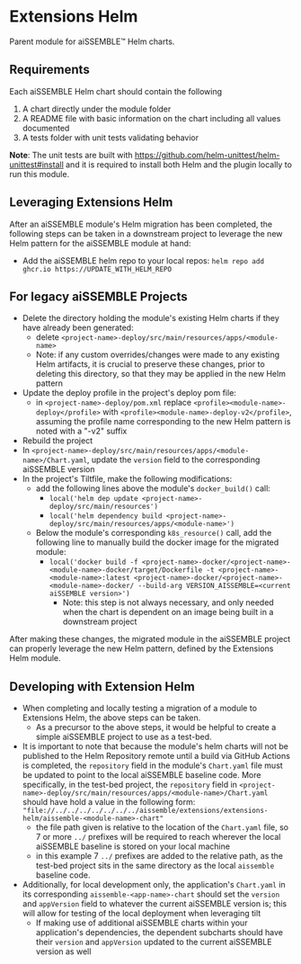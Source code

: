 # Extensions Helm
Parent module for aiSSEMBLE&trade; Helm charts. 

## Requirements
Each aiSSEMBLE Helm chart should contain the following
1. A chart directly under the module folder 
2. A README file with basic information on the chart including all values documented
3. A tests folder with unit tests validating behavior

**Note**: The unit tests are built with https://github.com/helm-unittest/helm-unittest#install and it is required to 
install both Helm and the plugin locally to run this module.

## Leveraging Extensions Helm
After an aiSSEMBLE module's Helm migration has been completed, the following steps can be taken in a downstream project 
to leverage the new Helm pattern for the aiSSEMBLE module at hand:
* Add the aiSSEMBLE helm repo to your local repos: `helm repo add ghcr.io https://UPDATE_WITH_HELM_REPO`

## For legacy aiSSEMBLE Projects
* Delete the directory holding the module's existing Helm charts if they have already been generated:
  * delete `<project-name>-deploy/src/main/resources/apps/<module-name>`
  * Note: if any custom overrides/changes were made to any existing Helm artifacts, it is crucial to preserve these 
    changes, prior to deleting this directory, so that they may be applied in the new Helm pattern
* Update the deploy profile in the project's deploy pom file:
  * in `<project-name>-deploy/pom.xml` replace `<profile><module-name>-deploy</profile>` with 
    `<profile><module-name>-deploy-v2</profile>`, assuming the profile name corresponding to the new Helm pattern is 
    noted with a "-v2" suffix
* Rebuild the project
* In `<project-name>-deploy/src/main/resources/apps/<module-name>/Chart.yaml`, update the `version` field to the 
  corresponding aiSSEMBLE version
* In the project's Tiltfile, make the following modifications:
  * add the following lines above the module's `docker_build()` call:
    * `local('helm dep update <project-name>-deploy/src/main/resources')`
    * `local('helm dependency build <project-name>-deploy/src/main/resources/apps/<module-name>') `
  * Below the module's corresponding `k8s_resource()` call, add the following line to manually build the docker image 
    for the migrated module:
    * `local('docker build -f <project-name>-docker/<project-name>-<module-name>-docker/target/Dockerfile -t <project-name>-<module-name>:latest <project-name>-docker/<project-name>-<module-name>-docker/ --build-arg VERSION_AISSEMBLE=<current aiSSEMBLE version>') `
      * Note: this step is not always necessary, and only needed when the chart is dependent on an image being built in 
        a downstream project

After making these changes, the migrated module in the aiSSEMBLE project can properly leverage the new Helm pattern, 
defined by the Extensions Helm module.

## Developing with Extension Helm
* When completing and locally testing a migration of a module to Extensions Helm, the above steps can be taken.
  * As a precursor to the above steps, it would be helpful to create a simple aiSSEMBLE project to use as a test-bed.
* It is important to note that because the module's helm charts will not be published to the Helm Repository remote 
  until a build via GitHub Actions is completed, the `repository` field in the module's `Chart.yaml` file must be updated 
  to point to the local aiSSEMBLE baseline code. More specifically, in the test-bed project, the `repository` field in
  `<project-name>-deploy/src/main/resources/apps/<module-name>/Chart.yaml` should have hold a value in the following form:
`"file://../../../../../../../aissemble/extensions/extensions-helm/aissemble-<module-name>-chart"`
  * the file path given is relative to the location of the `Chart.yaml` file, so 7 or more `../` prefixes will be 
    required to reach wherever the local aiSSEMBLE baseline is stored on your local machine
  * in this example 7 `../` prefixes are added to the relative path, as the test-bed project sits in the same directory 
    as the local `aissemble` baseline code.
* Additionally, for local development only, the application's `Chart.yaml` in its corresponding `aissemble-<app-name>-chart` 
  should set the `version` and `appVersion` field to whatever the current aiSSEMBLE version is; this will allow for 
  testing of the local deployment when leveraging tilt
  * If making use of additional aiSSEMBLE charts within your application's dependencies, the dependent subcharts should 
  have their `version` and `appVersion` updated to the current aiSSEMBLE version as well